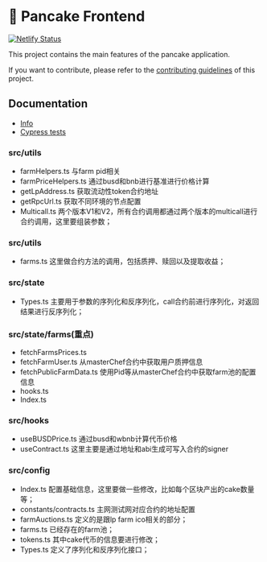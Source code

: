 # 🥞 Pancake Frontend

[![Netlify Status](https://api.netlify.com/api/v1/badges/7bebf1a3-be7b-4165-afd1-446256acd5e3/deploy-status)](https://app.netlify.com/sites/pancake-prod/deploys)

This project contains the main features of the pancake application.

If you want to contribute, please refer to the [contributing guidelines](./CONTRIBUTING.md) of this project.

## Documentation

- [Info](doc/Info.md)
- [Cypress tests](doc/Cypress.md)



### src/utils
- farmHelpers.ts 与farm pid相关
- farmPriceHelpers.ts 通过busd和bnb进行基准进行价格计算
- getLpAddress.ts 获取流动性token合约地址
- getRpcUrl.ts 获取不同环境的节点配置
- Multicall.ts 两个版本V1和V2，所有合约调用都通过两个版本的multicall进行合约调用，这里要组装参数；

### src/utils
- farms.ts 这里做合约方法的调用，包括质押、赎回以及提取收益；

### src/state
- Types.ts 主要用于参数的序列化和反序列化，call合约前进行序列化，对返回结果进行反序列化；

### src/state/farms(重点)
- fetchFarmsPrices.ts
- fetchFarmUser.ts 从masterChef合约中获取用户质押信息
- fetchPublicFarmData.ts 使用Pid等从masterChef合约中获取farm池的配置信息
- hooks.ts
- Index.ts

### src/hooks
- useBUSDPrice.ts 通过busd和wbnb计算代币价格
- useContract.ts 这里主要是通过地址和abi生成可写入合约的signer

### src/config
- Index.ts 配置基础信息，这里要做一些修改，比如每个区块产出的cake数量等；
- constants/contracts.ts 主网测试网对应合约的地址配置
- farmAuctions.ts 定义的是跟lp farm ico相关的部分；
- farms.ts 已经存在的farm池；
- tokens.ts 其中cake代币的信息要进行修改；
- Types.ts 定义了序列化和反序列化接口；

